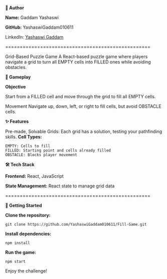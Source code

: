 **👤 Author**

**Name:** Gaddam Yashaswi

**GitHub:** YashaswiGaddam010611

LinkedIn: [Yashaswi Gaddam](https://www.linkedin.com/in/yashaswi-gaddam-576413267/overlay/about-this-profile/?lipi=urn%3Ali%3Apage%3Ad_flagship3_profile_view_base%3BUvFE%2BSuFQOa3K2ZpEnlcJg%3D%3D)

==================================================

Grid-Based Puzzle Game
A React-based puzzle game where players navigate a grid to turn all EMPTY cells into FILLED ones while avoiding obstacles.

**📜 Gameplay**

**Objective**

Start from a FILLED cell and move through the grid to fill all EMPTY cells.

Movement
Navigate up, down, left, or right to fill cells, but avoid OBSTACLE cells.

**✨ Features**

Pre-made, Solvable Grids: Each grid has a solution, testing your pathfinding skills.
**Cell Types:**

    EMPTY: Cells to fill
    FILLED: Starting point and cells already filled
    OBSTACLE: Blocks player movement

**🛠 Tech Stack**

**Frontend:** React, JavaScript

**State Management:** React state to manage grid data

==================================================

**🚀 Getting Started**

**Clone the repository:**

    git clone https://github.com/YashaswiGaddam010611/Fill-Game.git

**Install dependencies:**

    npm install

**Run the game:**

    npm start

Enjoy the challenge!